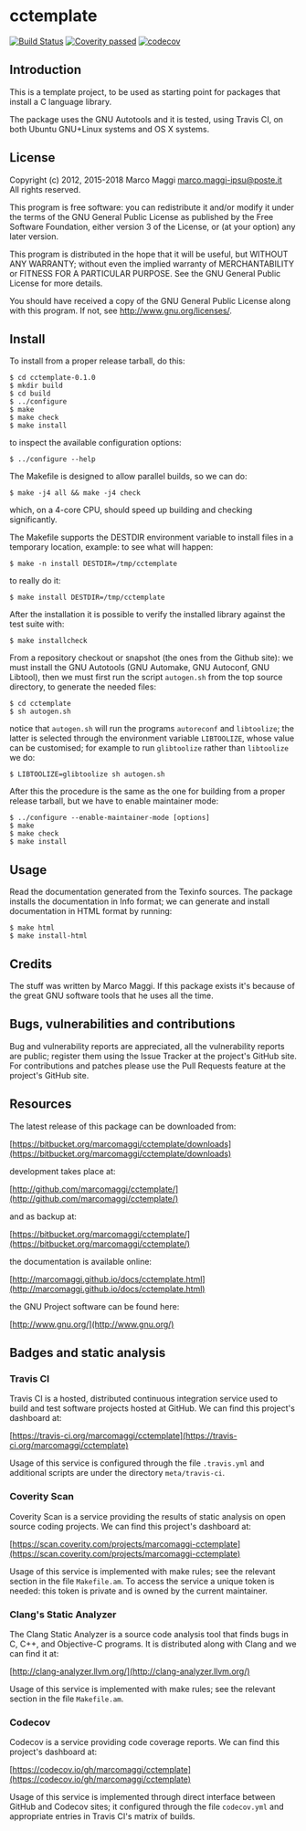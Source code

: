 # cctemplate

[![Build Status](https://travis-ci.org/marcomaggi/cctemplate.svg?branch=master)](https://travis-ci.org/marcomaggi/cctemplate)
[![Coverity passed](https://scan.coverity.com/projects/12801/badge.svg)](https://scan.coverity.com/projects/marcomaggi-cctemplate)
[![codecov](https://codecov.io/gh/marcomaggi/cctemplate/branch/master/graph/badge.svg)](https://codecov.io/gh/marcomaggi/cctemplate)


## Introduction

This is  a template project, to  be used as starting  point for packages
that install a C language library.

  The package uses the GNU Autotools  and it is tested, using Travis CI,
on both Ubuntu GNU+Linux systems and OS X systems.


## License

Copyright (c) 2012, 2015-2018 Marco Maggi <marco.maggi-ipsu@poste.it><br/>
All rights reserved.

This program is free software: you  can redistribute it and/or modify it
under the  terms of the GNU  General Public License as  published by the
Free Software Foundation,  either version 3 of the License,  or (at your
option) any later version.

This program  is distributed  in the  hope that it  will be  useful, but
WITHOUT   ANY   WARRANTY;  without   even   the   implied  warranty   of
MERCHANTABILITY  or  FITNESS FOR  A  PARTICULAR  PURPOSE.  See  the  GNU
General Public License for more details.

You should have received a copy  of the GNU General Public License along
with this program.  If not, see <http://www.gnu.org/licenses/>.


## Install

To install from a proper release tarball, do this:

```
$ cd cctemplate-0.1.0
$ mkdir build
$ cd build
$ ../configure
$ make
$ make check
$ make install
```

to inspect the available configuration options:

```
$ ../configure --help
```

The Makefile is designed to allow parallel builds, so we can do:

```
$ make -j4 all && make -j4 check
```

which,  on  a  4-core  CPU,   should  speed  up  building  and  checking
significantly.

The Makefile supports the DESTDIR  environment variable to install files
in a temporary location, example: to see what will happen:

```
$ make -n install DESTDIR=/tmp/cctemplate
```

to really do it:

```
$ make install DESTDIR=/tmp/cctemplate
```

After the  installation it is  possible to verify the  installed library
against the test suite with:

```
$ make installcheck
```

From a repository checkout or snapshot  (the ones from the Github site):
we  must install  the GNU  Autotools  (GNU Automake,  GNU Autoconf,  GNU
Libtool), then  we must first run  the script `autogen.sh` from  the top
source directory, to generate the needed files:

```
$ cd cctemplate
$ sh autogen.sh

```

notice  that  `autogen.sh`  will   run  the  programs  `autoreconf`  and
`libtoolize`; the  latter is  selected through the  environment variable
`LIBTOOLIZE`,  whose  value  can  be  customised;  for  example  to  run
`glibtoolize` rather than `libtoolize` we do:

```
$ LIBTOOLIZE=glibtoolize sh autogen.sh
```

After this  the procedure  is the same  as the one  for building  from a
proper release tarball, but we have to enable maintainer mode:

```
$ ../configure --enable-maintainer-mode [options]
$ make
$ make check
$ make install
```

## Usage

Read the documentation generated from  the Texinfo sources.  The package
installs the documentation  in Info format; we can  generate and install
documentation in HTML format by running:

```
$ make html
$ make install-html
```


## Credits

The  stuff was  written by  Marco Maggi.   If this  package exists  it's
because of the great GNU software tools that he uses all the time.


## Bugs, vulnerabilities and contributions

Bug  and vulnerability  reports are  appreciated, all  the vulnerability
reports  are  public; register  them  using  the  Issue Tracker  at  the
project's GitHub  site.  For  contributions and  patches please  use the
Pull Requests feature at the project's GitHub site.


## Resources

The latest release of this package can be downloaded from:

[https://bitbucket.org/marcomaggi/cctemplate/downloads](https://bitbucket.org/marcomaggi/cctemplate/downloads)

development takes place at:

[http://github.com/marcomaggi/cctemplate/](http://github.com/marcomaggi/cctemplate/)

and as backup at:

[https://bitbucket.org/marcomaggi/cctemplate/](https://bitbucket.org/marcomaggi/cctemplate/)

the documentation is available online:

[http://marcomaggi.github.io/docs/cctemplate.html](http://marcomaggi.github.io/docs/cctemplate.html)

the GNU Project software can be found here:

[http://www.gnu.org/](http://www.gnu.org/)


## Badges and static analysis

### Travis CI

Travis CI is  a hosted, distributed continuous  integration service used
to build and test software projects  hosted at GitHub.  We can find this
project's dashboard at:

[https://travis-ci.org/marcomaggi/cctemplate](https://travis-ci.org/marcomaggi/cctemplate)

Usage of this  service is configured through the  file `.travis.yml` and
additional scripts are under the directory `meta/travis-ci`.


### Coverity Scan

Coverity Scan is  a service providing the results of  static analysis on
open source coding projects.  We can find this project's dashboard at:

[https://scan.coverity.com/projects/marcomaggi-cctemplate](https://scan.coverity.com/projects/marcomaggi-cctemplate)

Usage of this  service is implemented with make rules;  see the relevant
section in the file `Makefile.am`.  To access the service a unique token
is needed: this token is private and is owned by the current maintainer.


### Clang's Static Analyzer

The Clang Static Analyzer is a source code analysis tool that finds bugs
in C, C++, and Objective-C programs.  It is distributed along with Clang
and we can find it at:

[http://clang-analyzer.llvm.org/](http://clang-analyzer.llvm.org/)

Usage of this  service is implemented with make rules;  see the relevant
section in the file `Makefile.am`.


### Codecov

Codecov is a service providing code  coverage reports.  We can find this
project's dashboard at:

[https://codecov.io/gh/marcomaggi/cctemplate](https://codecov.io/gh/marcomaggi/cctemplate)

Usage of  this service is  implemented through direct  interface between
GitHub and Codecov  sites; it configured through  the file `codecov.yml`
and appropriate entries in Travis CI's matrix of builds.

